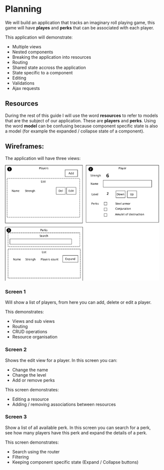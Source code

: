 # Planning

We will build an application that tracks an imaginary roll playing game, this game will have __playes__ and __perks__ that can be associated with each player. 

This application will demonstrate:

- Multiple views
- Nested components
- Breaking the application into resources
- Routing
- Shared state accross the application
- State specific to a component
- Editing
- Validations
- Ajax requests

## Resources

During the rest of this guide I will use the word __resources__ to refer to models that are the subject of our application. These are __players__ and __perks__. Using the word __model__ can be confusing because component specific state is also a model (for example the expanded / collapse state of a component).

## Wireframes:

The application will have three views:

![Wireframe](plan-v01.png)

### Screen 1

Will show a list of players, from here you can add, delete or edit a player.

This demonstrates:

- Views and sub views
- Routing
- CRUD operations
- Resource organisation

### Screen 2

Shows the edit view for a player. In this screen you can:

- Change the name
- Change the level
- Add or remove perks

This screen demonstrates:

- Editing a resource
- Adding / removing associations between resources

### Screen 3

Show a list of all available perk. In this screen you can search for a perk, see how many players have this perk and expand the details of a perk.

This screen demonstrates:

- Search using the router
- Filtering
- Keeping component specific state (Expand / Collapse buttons)